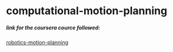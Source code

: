 # computational-motion-planning
##### link for the coursera cource followed:
[robotics-motion-planning](https://www.coursera.org/learn/robotics-motion-planning)
